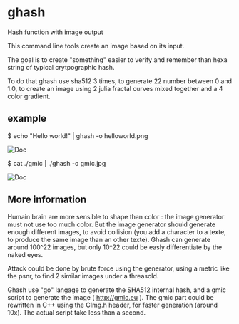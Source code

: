 # ghash
Hash function with image output

This command line tools create an image based on its input.

The goal is to create "something" easier to verify and remember than hexa string of typical crytpographic hash.

To do that ghash use sha512 3 times, to generate 22 number between 0
and 1.0, to create an image using 2 julia fractal curves mixed
together and a 4 color gradient.

## example

$ echo "Hello world!" | ghash -o helloworld.png

![Doc](https://github.com/nicolasboulay/ghash/raw/master/example/helloworld.png "helloworld.png")

$ cat ./gmic | ./ghash -o gmic.jpg 

![Doc](https://github.com/nicolasboulay/ghash/raw/master/example/gmic.jpg "gmic.jpg")

## More information

Humain brain are more sensible to shape than color : the image generator must not use too much color. But the image generator should generate enough different images, to avoid collision (you add a character to a texte, to produce the same image than an other texte). Ghash can generate around 100^22 images, but only 10^22 could be easly differentiate by the naked eyes.  

Attack could be done by brute force using the generator, using a metric like the psnr, to find 2 similar images under a threasold.

Ghash use "go" langage to generate the SHA512 internal hash, and a gmic script to generate the image ( http://gmic.eu ). The gmic part could be rewritten in C++ using the CImg.h header, for faster generation (around 10x). The actual script take less than a second. 

